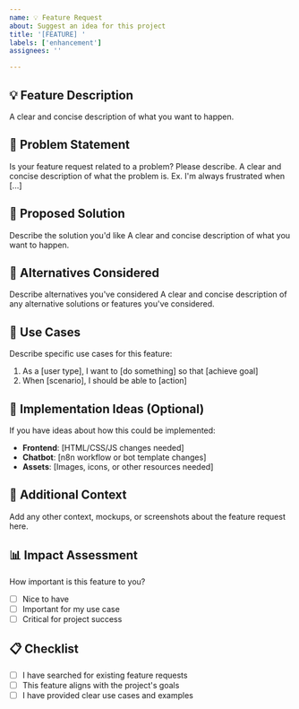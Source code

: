 ```yaml
---
name: 💡 Feature Request
about: Suggest an idea for this project
title: '[FEATURE] '
labels: ['enhancement']
assignees: ''

---
```


## 💡 Feature Description
A clear and concise description of what you want to happen.

## 🎯 Problem Statement
Is your feature request related to a problem? Please describe.
A clear and concise description of what the problem is. Ex. I'm always frustrated when [...]

## 💭 Proposed Solution
Describe the solution you'd like
A clear and concise description of what you want to happen.

## 🔄 Alternatives Considered
Describe alternatives you've considered
A clear and concise description of any alternative solutions or features you've considered.

## 🎨 Use Cases
Describe specific use cases for this feature:
1. As a [user type], I want to [do something] so that [achieve goal]
2. When [scenario], I should be able to [action]

## 📱 Implementation Ideas (Optional)
If you have ideas about how this could be implemented:
- **Frontend**: [HTML/CSS/JS changes needed]
- **Chatbot**: [n8n workflow or bot template changes]
- **Assets**: [Images, icons, or other resources needed]

## 🌟 Additional Context
Add any other context, mockups, or screenshots about the feature request here.

## 📊 Impact Assessment
How important is this feature to you?
- [ ] Nice to have
- [ ] Important for my use case
- [ ] Critical for project success

## 📋 Checklist
- [ ] I have searched for existing feature requests
- [ ] This feature aligns with the project's goals
- [ ] I have provided clear use cases and examples

